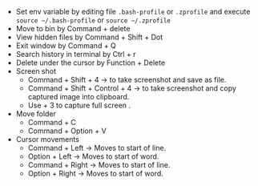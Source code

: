 - Set env variable by editing file `.bash-profile` or `.zprofile` and execute `source ~/.bash-profile` or `source ~/.zprofile`
- Move to bin by Command + delete
- View hidden files by Command + Shift + Dot
- Exit window by Command + Q
- Search history in terminal by Ctrl + r
- Delete under the cursor by Function + Delete
- Screen shot
  - Command + Shift + 4 → to take screenshot and save as file.
  - Command + Shift + Control + 4 → to take screenshot and copy captured image into clipboard.
  - Use + 3 to capture full screen . 
- Move folder
  - Command + C
  - Command + Option + V
- Cursor movements
  - Command + Left → Moves to start of line.
  - Option + Left → Moves to start of word.
  - Command + Right → Moves to start of line.
  - Option + Right → Moves to start of word.
